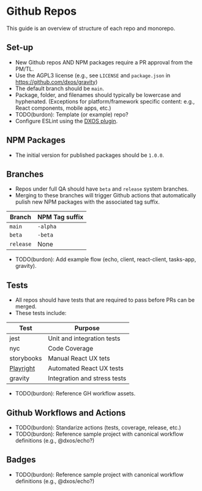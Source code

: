 # Github Repos

This guide is an overview of structure of each repo and monorepo.

## Set-up

- New Github repos AND NPM packages require a PR approval from the PM/TL.
- Use the AGPL3 license (e.g., see `LICENSE` and `package.json` in https://github.com/dxos/gravity)
- The default branch should be `main`.
- Package, folder, and filenames should typically be lowercase and hyphenated.
  (Exceptions for platform/framework specific content: e.g., React components, mobile apps, etc.)
- TODO(burdon): Template (or example) repo?
- Configure ESLint using the [DXOS plugin](https://github.com/dxos/eslint-config).


## NPM Packages

- The initial version for published packages should be `1.0.0`.


## Branches

- Repos under full QA should have `beta` and `release` system branches.
- Merging to these branches will trigger Github actions that automatically pulish new NPM packages
with the associated tag suffix.

| Branch      | NPM Tag suffix |
| ----------- | -------------- |
| `main`      | `-alpha`       |
| `beta`      | `-beta`        |
| `release`   | None           |

- TODO(burdon): Add example flow (echo, client, react-client, tasks-app, gravity).


## Tests

- All repos should have tests that are required to pass before PRs can be merged.
- These tests include:

| Test          | Purpose                       |
| ------------- | ----------------------------- |
| jest          | Unit and integration tests    |
| nyc           | Code Coverage                 |
| storybooks    | Manual React UX tets          |
| [Playright](https://github.com/microsoft/playwright-test)  | Automated React UX tests      |
| gravity       | Integration and stress tests  |

- TODO(burdon): Reference GH workflow assets.


## Github Workflows and Actions

- TODO(burdon): Standarize actions (tests, coverage, release, etc.)
- TODO(burdon): Reference sample project with canonical workflow definitions (e.g., @dxos/echo?)


## Badges

- TODO(burdon): Reference sample project with canonical workflow definitions (e.g., @dxos/echo?)
